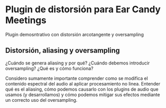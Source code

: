 # Plugin de distorsión para Ear Candy Meetings

Plugin demosntrativo con distorsión arcotangente y oversampling

## Distorsión, aliasing y oversampling
¿Cuándo se genera aliasing y por qué? ¿Cuándo debemos introducir oversampling? ¿Qué es y cómo funciona?

Considero sumamente importante comprender como se modifica el contenido espectral del audio al aplicar procesamiento no linea. Entender qué es el aliasing, cómo podemos causarlo con los plugins de audio que usamos (y desarrollamos) y cómo podemos mitigar sus efectos mediante un correcto uso del oversampling.
